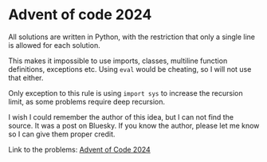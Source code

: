 # Advent of code 2024

All solutions are written in Python, with the restriction that only a single line is allowed for each solution.

This makes it impossible to use imports, classes, multiline function definitions, exceptions etc. Using `eval` would be
cheating, so I will not use that either.

Only exception to this rule is using `import sys` to increase the recursion limit, as some problems require deep recursion.

I wish I could remember the author of this idea, but I can not find the source. It was a post on Bluesky. If you know
the author, please let me know so I can give them proper credit.

Link to the problems: [Advent of Code 2024](https://adventofcode.com/2024)
